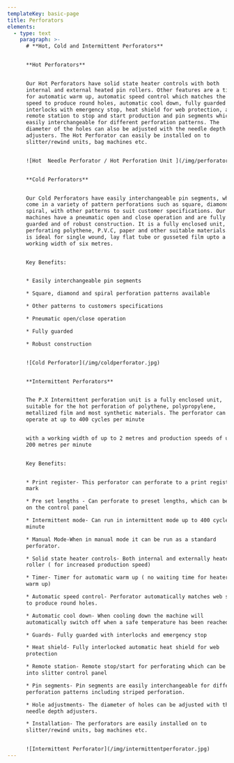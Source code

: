 ```yaml
---
templateKey: basic-page
title: Perforators
elements:
  - type: text
    paragraph: >-
      # **Hot, Cold and Intermittent Perforators**


      **Hot Perforators**


      Our Hot Perforators have solid state heater controls with both
      internal and external heated pin rollers. Other features are a timer
      for automatic warm up, automatic speed control which matches the web
      speed to produce round holes, automatic cool down, fully guarded
      interlocks with emergency stop, heat shield for web protection, a
      remote station to stop and start production and pin segments which are
      easily interchangeable for different perforation patterns. The
      diameter of the holes can also be adjusted with the needle depth
      adjusters. The Hot Perforator can easily be installed on to
      slitter/rewind units, bag machines etc.


      ![Hot  Needle Perforator / Hot Perforation Unit ](/img/perforator.png)


      **Cold Perforators**


      Our Cold Perforators have easily interchangeable pin segments, which
      come in a variety of pattern perforations such as square, diamond and
      spiral, with other patterns to suit customer specifications. Our
      machines have a pneumatic open and close operation and are fully
      guarded and of robust construction. It is a fully enclosed unit, for
      perforating polythene, P.V.C, paper and other suitable materials. It
      is ideal for single wound, lay flat tube or gusseted film upto a
      working width of six metres.


      Key Benefits:


      * Easily interchangeable pin segments

      * Square, diamond and spiral perforation patterns available

      * Other patterns to customers specifications

      * Pneumatic open/close operation

      * Fully guarded

      * Robust construction


      ![Cold Perforator](/img/coldperforator.jpg)


      **Intermittent Perforators**


      The P.X Intermittent perforation unit is a fully enclosed unit,
      suitable for the hot perforation of polythene, polypropylene,
      metallized film and most synthetic materials. The perforator can
      operate at up to 400 cycles per minute


      with a working width of up to 2 metres and production speeds of up to
      200 metres per minute


      Key Benefits:


      * Print register- This perforator can perforate to a print register
      mark

      * Pre set lengths - Can perforate to preset lengths, which can be set
      on the control panel

      * Intermittent mode- Can run in intermittent mode up to 400 cycles per
      minute

      * Manual Mode-When in manual mode it can be run as a standard
      perforator.

      * Solid state heater controls- Both internal and externally heated pin
      roller ( for increased production speed)

      * Timer- Timer for automatic warm up ( no waiting time for heater to
      warm up)

      * Automatic speed control- Perforator automatically matches web speed
      to produce round holes.

      * Automatic cool down- When cooling down the machine will
      automatically switch off when a safe temperature has been reached.

      * Guards- Fully guarded with interlocks and emergency stop

      * Heat shield- Fully interlocked automatic heat shield for web
      protection

      * Remote station- Remote stop/start for perforating which can be built
      into slitter control panel

      * Pin segments- Pin segments are easily interchangeable for different
      perforation patterns including striped perforation.

      * Hole adjustments- The diameter of holes can be adjusted with the
      needle depth adjusters.

      * Installation- The perforators are easily installed on to
      slitter/rewind units, bag machines etc.


      ![Intermittent Perforator](/img/intermittentperforator.jpg)
---
```

